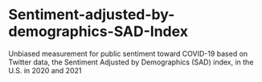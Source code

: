 # Sentiment-adjusted-by-demographics-SAD-Index
Unbiased measurement for public sentiment toward COVID-19 based on Twitter data, the Sentiment Adjusted by Demographics (SAD) index, in the U.S. in 2020 and 2021
